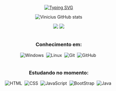 <div align = center>

[![Typing SVG](https://readme-typing-svg.herokuapp.com/?color=2c8782&size=40&center=true&vCenter=true&width=1000&lines=Olá,+meu+nome+é+Vinicius+Silva;Tenho+19+anos+;Sou+de+Recife,+PE;Sou+estudante+de+ADS+na+UNIT;Bem+vindo!+:%29)](https://git.io/typing-svg)

![Vinicius GitHub stats](https://github-readme-stats.vercel.app/api?username=ViniciusRKX&show_icons=true&theme=tokyonight )

<div align="center">
<a href="https://www.linkedin.com/in/viniciusjsilva/" target="_blank"><img src="https://img.shields.io/badge/LinkedIn-0077B5?style=for-the-badge&logo=linkedin&logoColor=white" target="_blank"></a>
<a href = "mailto:vinicius.jdsilva98@gmail.com"><img src="https://img.shields.io/badge/-Gmail-%23333?style=for-the-badge&logo=gmail&logoColor=white" target="_blank"></a>

#
### Conhecimento em:

![Windows](https://img.shields.io/badge/Windows-0078D6?style=for-the-badge&logo=windows&logoColor=whitee)&nbsp;
![Linux](https://img.shields.io/badge/Linux-FCC624?style=for-the-badge&logo=linux&logoColor=black)&nbsp;
![Git](https://img.shields.io/badge/GIT-E44C30?style=for-the-badge&logo=git&logoColor=white)&nbsp;
![GitHub](https://img.shields.io/badge/GitHub-100000?style=for-the-badge&logo=github&logoColor=white)&nbsp;


#

### Estudando no momento:


![HTML](https://img.shields.io/badge/HTML5-E34F26?style=for-the-badge&logo=html5&logoColor=white)&nbsp;
![CSS](https://img.shields.io/badge/CSS3-1572B6?style=for-the-badge&logo=css3&logoColor=white)&nbsp;
![JavaScript]( https://img.shields.io/badge/JavaScript-323330?style=for-the-badge&logo=javascript&logoColor=F7DF1E)&nbsp;
![BootStrap](https://img.shields.io/badge/Bootstrap-563D7C?style=for-the-badge&logo=bootstrap&logoColor=white)&nbsp;
![Java](  https://img.shields.io/badge/Java-ED8B00?style=for-the-badge&logo=openjdk&logoColor=white)&nbsp;

</div>